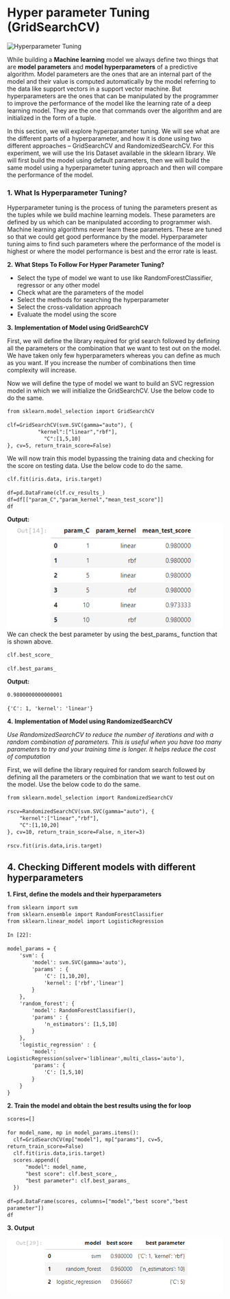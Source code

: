 # Hyper parameter Tuning (GridSearchCV)

![Hyperparameter Tuning](https://149695847.v2.pressablecdn.com/wp-content/uploads/2020/08/2020-08-11-1.png)

While building a  **Machine learning** model we always define two things that are **model parameters** and **model hyperparameters** of a predictive algorithm. Model parameters are the ones that are an internal part of the model and their value is computed automatically by the model referring to the data like support vectors in a  support vector machine. But hyperparameters are the ones that can be manipulated by the programmer to improve the performance of the model like the learning rate of a  deep learning model. They are the one that commands over the algorithm and are initialized in the form of a tuple.

In this section, we will explore hyperparameter tuning. We will see what are the different parts of a hyperparameter, and how it is done using two different approaches – GridSearchCV and RandomizedSearchCV. For this experiment, we will use the  Iris Dataset available in the sklearn library. We will first build the model using default parameters, then we will build the same model using a hyperparameter tuning approach and then will compare the performance of the model.

### 1.  **What Is Hyperparameter Tuning?**

Hyperparameter tuning is the process of tuning the parameters present as the tuples while we build machine learning models. These parameters are defined by us which can be manipulated according to programmer wish. Machine learning algorithms never learn these parameters. These are tuned so that we could get good performance by the model. Hyperparameter tuning aims to find such parameters where the performance of the model is highest or where the model performance is best and the error rate is least.


**2.**  **What Steps To Follow For Hyper Parameter Tuning?**

-   Select the type of model we want to use like RandomForestClassifier, regressor or any other model
-   Check what are the parameters of the model
-   Select the methods for searching the hyperparameter
-   Select the cross-validation approach
-   Evaluate the model using the score

**3.**  **Implementation of Model using GridSearchCV**

First, we will define the library required for grid search followed by defining all the parameters or the combination that we want to test out on the model. We have taken only few hyperparameters whereas you can define as much as you want. If you increase the number of combinations then time complexity will increase. 

Now we will define the type of model we want to build an SVC regression model in which we will initialize the GridSearchCV. Use the below code to do the same.

    from sklearn.model_selection import GridSearchCV
    
    clf=GridSearchCV(svm.SVC(gamma="auto"), {
              "kernel":["linear","rbf"],
                "C":[1,5,10]
    }, cv=5, return_train_score=False)
    
   

 We will now train this model bypassing the training data and checking for the score on testing data. Use the below code to do the same.

    clf.fit(iris.data, iris.target)
    
    df=pd.DataFrame(clf.cv_results_)
    df=df[["param_C","param_kernel","mean_test_score"]]
    df
    
    

**Output:**
![enter image description here](https://raw.githubusercontent.com/jibintom/Machine-Learning-Codebasics-/main/a15.%20Hyper%20parameter%20Tuning%20%28GridSearchCV%29/Images/RESULTS.png)
We can check the best parameter by using the best_params_ function that is shown above.

    clf.best_score_
    
    clf.best_params_

**Output:**

    0.9800000000000001
    
    {'C': 1, 'kernel': 'linear'}

**4.**  **Implementation of Model using RandomizedSearchCV**

*Use RandomizedSearchCV to reduce the number of iterations and with a random combination of parameters. This is useful when you have too many parameters to try and your training time is longer. It helps reduce the cost of computation*

First, we will define the library required for random search followed by defining all the parameters or the combination that we want to test out on the model. Use the below code to do the same.

    from sklearn.model_selection import RandomizedSearchCV
    
    rscv=RandomizedSearchCV(svm.SVC(gamma="auto"), {
        "kernel":["linear","rbf"],
        "C":[1,10,20]
    }, cv=10, return_train_score=False, n_iter=3)
    
    rscv.fit(iris.data,iris.target)



## 4. Checking Different models with different hyperparameters

 **1. First, define the models and their hyperparameters**

    from sklearn import svm
    from sklearn.ensemble import RandomForestClassifier
    from sklearn.linear_model import LogisticRegression
    
    In [22]:
    
    model_params = {
        'svm': {
            'model': svm.SVC(gamma='auto'),
            'params' : {
                'C': [1,10,20],
                'kernel': ['rbf','linear']
            }  
        },
        'random_forest': {
            'model': RandomForestClassifier(),
            'params' : {
                'n_estimators': [1,5,10]
            }
        },
        'logistic_regression' : {
            'model': LogisticRegression(solver='liblinear',multi_class='auto'),
            'params': {
                'C': [1,5,10]
            }
        }
    }


 **2. Train the model and obtain the best results using the for loop**

    scores=[]
    
    for model_name, mp in model_params.items():
      clf=GridSearchCV(mp["model"], mp["params"], cv=5, return_train_score=False)
      clf.fit(iris.data,iris.target)
      scores.append({
          "model": model_name,
          "best score": clf.best_score_,
          "best parameter": clf.best_params_
      })
    
    df=pd.DataFrame(scores, columns=["model","best score","best parameter"])
    df

**3. Output**

![enter image description here](https://raw.githubusercontent.com/jibintom/Machine-Learning-Codebasics-/main/a15.%20Hyper%20parameter%20Tuning%20%28GridSearchCV%29/Images/results%202.png)
